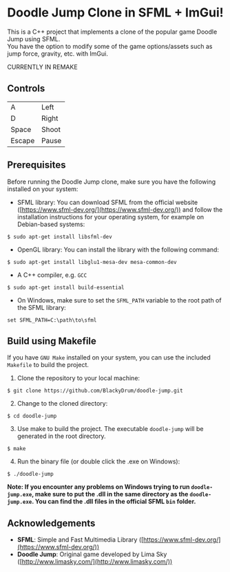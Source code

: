 # Doodle Jump Clone in SFML + ImGui!
This is a C++ project that implements a clone of the popular game Doodle Jump using SFML.<br>
You have the option to modify some of the game options/assets such as jump force, gravity, etc. with ImGui.

CURRENTLY IN REMAKE

## Controls
<table>
 <tr>
  <td>A</td>
  <td>Left</td>
 </tr>
  <tr>
  <td>D</td>
  <td>Right</td>
 </tr>
  <tr>
  <td>Space</td>
  <td>Shoot</td>
 </tr>
  <tr>
  <td>Escape</td>
  <td>Pause</td>
 </tr>
</table>


## Prerequisites
Before running the Doodle Jump clone, make sure you have the following installed on your system:
-   SFML library: You can download SFML from the official website ([https://www.sfml-dev.org/](https://www.sfml-dev.org/)) and follow the installation instructions for your operating system, for example on Debian-based systems:
```
$ sudo apt-get install libsfml-dev
```
- OpenGL library: You can install the library with the following command:
```
$ sudo apt-get install libglu1-mesa-dev mesa-common-dev
```
- A C++ compiler, e.g. ``GCC``
```
$ sudo apt-get install build-essential
```
- On Windows, make sure to set the ``SFML_PATH`` variable to the root path of the SFML library:
```
set SFML_PATH=C:\path\to\sfml
```
 
## Build using Makefile
If you have ``GNU Make`` installed on your system, you can use the included ``Makefile`` to build the project.

1. Clone the repository to your local machine:
```
$ git clone https://github.com/BlackyDrum/doodle-jump.git
```
2. Change to the cloned directory:
```
$ cd doodle-jump
```
3. Use make to build the project. The executable ``doodle-jump`` will be generated in the root directory.
```
$ make
```
4. Run the binary file (or double click the .exe on Windows):
```
$ ./doodle-jump
```
<strong>Note: If you encounter any problems on Windows trying to run ``doodle-jump.exe``, make sure to put the .dll in the same directory as the ``doodle-jump.exe``.
You can find the .dll files in the official SFML ``bin`` folder.</strong>

## Acknowledgements

-   <strong>SFML</strong>: Simple and Fast Multimedia Library ([https://www.sfml-dev.org/](https://www.sfml-dev.org/))
-   <strong>Doodle Jump</strong>: Original game developed by Lima Sky ([http://www.limasky.com/](http://www.limasky.com/))
